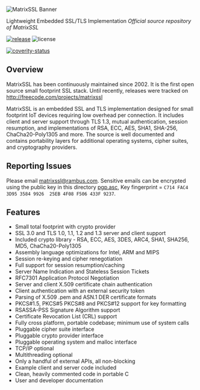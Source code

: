 
![MatrixSSL Banner](https://raw.githubusercontent.com/matrixssl/matrixssl.github.io/master/assets/img/matrixssl_logo_transparent_md.png)

Lightweight Embedded SSL/TLS Implementation
*Official source repository of MatrixSSL*

[![release](https://raw.githubusercontent.com/matrixssl/matrixssl.github.io/master/shield.svg)](https://github.com/matrixssl/matrixssl/releases)
![license](https://img.shields.io/badge/License-GPL-blue.svg)

[![coverity-status](https://scan.coverity.com/projects/8611/badge.svg)](https://scan.coverity.com/projects/matrixssl-matrixssl)

## Overview
MatrixSSL has been continuously maintained since 2002. It is the first open source small footprint SSL stack. Until recently, releases were tracked on http://freecode.com/projects/matrixssl

MatrixSSL is an embedded SSL and TLS implementation designed for small footprint IoT devices requiring low overhead per connection. It includes client and server support through TLS 1.3, mutual authentication, session resumption, and implementations of RSA, ECC, AES, SHA1, SHA-256, ChaCha20-Poly1305 and more. The source is well documented and contains portability layers for additional operating systems, cipher suites, and cryptography providers.

## Reporting Issues
Please email matrixssl@rambus.com.
Sensitive emails can be encrypted using the public key in this directory [pgp.asc](https://raw.githubusercontent.com/matrixssl/matrixssl/master/pgp.asc), Key fingerprint = `C714 FAC4 3D95 3584 9926  25EB 4F08 F506 433F 9237`.

## Features
+ Small total footprint with crypto provider
+ SSL 3.0 and TLS 1.0, 1.1, 1.2 and 1.3 server and client support
+ Included crypto library - RSA, ECC, AES, 3DES, ARC4, SHA1, SHA256, MD5, ChaCha20-Poly1305
+ Assembly language optimizations for Intel, ARM and MIPS
+ Session re-keying and cipher renegotiation
+ Full support for session resumption/caching
+ Server Name Indication and Stateless Session Tickets
+ RFC7301 Application Protocol Negotiation
+ Server and client X.509 certificate chain authentication
+ Client authentication with an external security token
+ Parsing of X.509 .pem and ASN.1 DER certificate formats
+ PKCS#1.5, PKCS#5 PKCS#8 and PKCS#12 support for key formatting
+ RSASSA-PSS Signature Algorithm support
+ Certificate Revocation List (CRL) support
+ Fully cross platform, portable codebase; minimum use of system calls
+ Pluggable cipher suite interface
+ Pluggable crypto provider interface
+ Pluggable operating system and malloc interface
+ TCP/IP optional
+ Multithreading optional
+ Only a handful of external APIs, all non-blocking
+ Example client and server code included
+ Clean, heavily commented code in portable C
+ User and developer documentation
